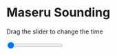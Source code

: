<h1>Maseru Sounding</h1>
<p>Drag the slider to change the time</p>

<div class="slidecontainer">
<input oninput='setImage(this)' class="slider" type="range" min="0" max="5" value="0" step="1" />
<img id='img'/>
</div>

<script>
var img = document.getElementById('img');
var img_array = ['/assets/images/skwt/skd_maseru_wrfout_d01_2020-07-12_12:00:00.png',
'/assets/images/skwt/skd_maseru_wrfout_d01_2020-07-12_18:00:00.png',
'/assets/images/skwt/skd_maseru_wrfout_d01_2020-07-13_00:00:00.png',
'/assets/images/skwt/skd_maseru_wrfout_d01_2020-07-13_06:00:00.png',
'/assets/images/skwt/skd_maseru_wrfout_d01_2020-07-13_12:00:00.png',];
function setImage(obj)
{
        var value = obj.value;
        img.src = img_array[value];

}
</script>
